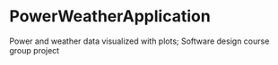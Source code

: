 # PowerWeatherApplication
Power and weather data visualized with plots; Software design course group project
